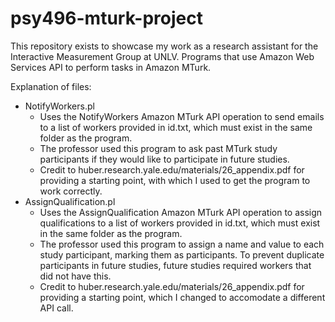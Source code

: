 # psy496-mturk-project
This repository exists to showcase my work as a research assistant for the Interactive Measurement Group at UNLV.
Programs that use Amazon Web Services API to perform tasks in Amazon MTurk.

Explanation of files:
* NotifyWorkers.pl
  * Uses the NotifyWorkers Amazon MTurk API operation to send emails to a list of workers provided in id.txt, which must exist in the        same folder as the program.
  * The professor used this program to ask past MTurk study participants if they would like to participate in future studies.
  * Credit to huber.research.yale.edu/materials/26_appendix.pdf for providing a starting point, with which I used to get the program to      work correctly.
* AssignQualification.pl
  * Uses the AssignQualification Amazon MTurk API operation to assign qualifications to a list of workers provided in id.txt, which must     exist in the same folder as the program.
  * The professor used this program to assign a name and value to each study participant, marking them as participants.  To prevent          duplicate participants in future studies, future studies required workers that did not have this.
  * Credit to huber.research.yale.edu/materials/26_appendix.pdf for providing a starting point, which I changed to accomodate a different     API call.
